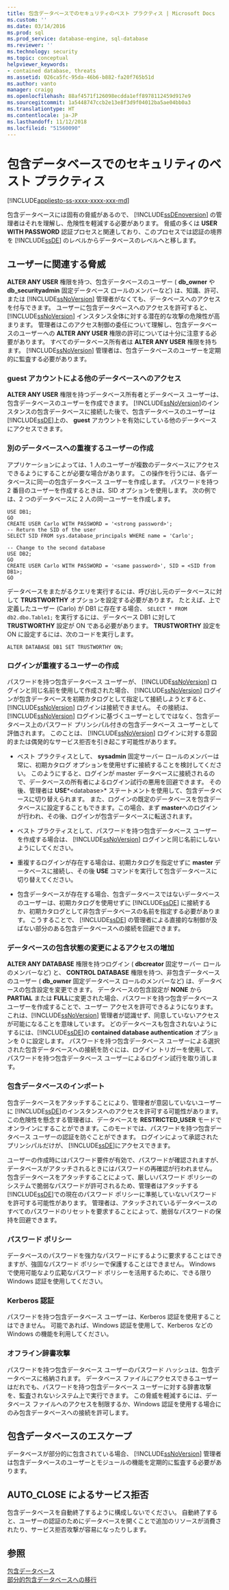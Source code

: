 ```yaml
---
title: 包含データベースでのセキュリティのベスト プラクティス | Microsoft Docs
ms.custom: ''
ms.date: 03/14/2016
ms.prod: sql
ms.prod_service: database-engine, sql-database
ms.reviewer: ''
ms.technology: security
ms.topic: conceptual
helpviewer_keywords:
- contained database, threats
ms.assetid: 026ca5fc-95da-46b6-b882-fa20f765b51d
ms.author: vanto
manager: craigg
ms.openlocfilehash: 88af4571f126098ecdda1eff8978112459d917e9
ms.sourcegitcommit: 1a5448747ccb2e13e8f3d9f04012ba5ae04bb0a3
ms.translationtype: HT
ms.contentlocale: ja-JP
ms.lasthandoff: 11/12/2018
ms.locfileid: "51560090"
---
```

# <a name="security-best-practices-with-contained-databases"></a>包含データベースでのセキュリティのベスト プラクティス
[!INCLUDE[appliesto-ss-xxxx-xxxx-xxx-md](../../includes/appliesto-ss-xxxx-xxxx-xxx-md.md)]

  包含データベースには固有の脅威があるので、 [!INCLUDE[ssDEnoversion](../../includes/ssdenoversion-md.md)] の管理者はそれを理解し、危険性を軽減する必要があります。 脅威の多くは **USER WITH PASSWORD** 認証プロセスと関連しており、このプロセスでは認証の境界を [!INCLUDE[ssDE](../../includes/ssde-md.md)] のレベルからデータベースのレベルへと移します。  
  
## <a name="threats-related-to-users"></a>ユーザーに関連する脅威  
 **ALTER ANY USER** 権限を持つ、包含データベースのユーザー ( **db_owner** や **db_securityadmin** 固定データベース ロールのメンバーなど) は、知識、許可、または [!INCLUDE[ssNoVersion](../../includes/ssnoversion-md.md)] 管理者がなくても、データベースへのアクセスを付与できます。 ユーザーに包含データベースへのアクセスを許可すると、 [!INCLUDE[ssNoVersion](../../includes/ssnoversion-md.md)] インスタンス全体に対する潜在的な攻撃の危険性が高まります。 管理者はこのアクセス制御の委任について理解し、包含データベースのユーザーへの **ALTER ANY USER** 権限の許可については十分に注意する必要があります。 すべてのデータベース所有者は **ALTER ANY USER** 権限を持ちます。 [!INCLUDE[ssNoVersion](../../includes/ssnoversion-md.md)] 管理者は、包含データベースのユーザーを定期的に監査する必要があります。  
  
### <a name="accessing-other-databases-using-the-guest-account"></a>guest アカウントによる他のデータベースへのアクセス  
 **ALTER ANY USER** 権限を持つデータベース所有者とデータベース ユーザーは、包含データベースのユーザーを作成できます。 [!INCLUDE[ssNoVersion](../../includes/ssnoversion-md.md)]のインスタンスの包含データベースに接続した後で、包含データベースのユーザーは [!INCLUDE[ssDE](../../includes/ssde-md.md)]上の、 **guest** アカウントを有効にしている他のデータベースにアクセスできます。  
  
### <a name="creating-a-duplicate-user-in-another-database"></a>別のデータベースへの重複するユーザーの作成  
 アプリケーションによっては、1 人のユーザーが複数のデータベースにアクセスできるようにすることが必要な場合があります。 この操作を行うには、各データベースに同一の包含データベース ユーザーを作成します。 パスワードを持つ 2 番目のユーザーを作成するときは、SID オプションを使用します。 次の例では、2 つのデータベースに 2 人の同一ユーザーを作成します。  
  
```  
USE DB1;  
GO  
CREATE USER Carlo WITH PASSWORD = '<strong password>';   
-- Return the SID of the user  
SELECT SID FROM sys.database_principals WHERE name = 'Carlo';  
  
-- Change to the second database  
USE DB2;  
GO  
CREATE USER Carlo WITH PASSWORD = '<same password>', SID = <SID from DB1>;  
GO  
```  
  
 データベースをまたがるクエリを実行するには、呼び出し元のデータベースに対して **TRUSTWORTHY** オプションを設定する必要があります。 たとえば、上で定義したユーザー (Carlo) が DB1 に存在する場合、 `SELECT * FROM db2.dbo.Table1;` を実行するには、データベース DB1 に対して **TRUSTWORTHY** 設定が ON である必要があります。 **TRUSTWORTHY** 設定を ON に設定するには、次のコードを実行します。  
  
```  
ALTER DATABASE DB1 SET TRUSTWORTHY ON;  
```  
  
### <a name="creating-a-user-that-duplicates-a-login"></a>ログインが重複するユーザーの作成  
 パスワードを持つ包含データベース ユーザーが、 [!INCLUDE[ssNoVersion](../../includes/ssnoversion-md.md)] ログインと同じ名前を使用して作成された場合、 [!INCLUDE[ssNoVersion](../../includes/ssnoversion-md.md)] ログインが包含データベースを初期カタログとして指定して接続しようとすると、 [!INCLUDE[ssNoVersion](../../includes/ssnoversion-md.md)] ログインは接続できません。 その接続は、 [!INCLUDE[ssNoVersion](../../includes/ssnoversion-md.md)] ログインに基づくユーザーとしてではなく、包含データベース上のパスワード プリンシパル付きの包含データベース ユーザーとして評価されます。 このことは、 [!INCLUDE[ssNoVersion](../../includes/ssnoversion-md.md)] ログインに対する意図的または偶発的なサービス拒否を引き起こす可能性があります。  
  
-   ベスト プラクティスとして、 **sysadmin** 固定サーバー ロールのメンバーは常に、初期カタログ オプションを使用せずに接続することを検討してください。 このようにすると、ログインが master データベースに接続されるので、データベースの所有者によるログイン試行の悪用を回避できます。 その後、管理者は **USE***\<database>* ステートメントを使用して、包含データベースに切り替えられます。 また、ログインの既定のデータベースを包含データベースに設定することもできます。この場合、まず **master**へのログインが行われ、その後、ログインが包含データベースに転送されます。  
  
-   ベスト プラクティスとして、パスワードを持つ包含データベース ユーザーを作成する場合は、 [!INCLUDE[ssNoVersion](../../includes/ssnoversion-md.md)] ログインと同じ名前にしないようにしてください。  
  
-   重複するログインが存在する場合は、初期カタログを指定せずに **master** データベースに接続し、その後 **USE** コマンドを実行して包含データベースに切り替えてください。  
  
-   包含データベースが存在する場合、包含データベースではないデータベースのユーザーは、初期カタログを使用せずに [!INCLUDE[ssDE](../../includes/ssde-md.md)] に接続するか、初期カタログとして非包含データベースの名前を指定する必要があります。 こうすることで、 [!INCLUDE[ssDE](../../includes/ssde-md.md)] の管理者による直接的な制御が及ばない部分のある包含データベースへの接続を回避できます。  
  
### <a name="increasing-access-by-changing-the-containment-status-of-a-database"></a>データベースの包含状態の変更によるアクセスの増加  
 **ALTER ANY DATABASE** 権限を持つログイン ( **dbcreator** 固定サーバー ロールのメンバーなど) と、 **CONTROL DATABASE** 権限を持つ、非包含データベースのユーザー ( **db_owner** 固定データベース ロールのメンバーなど) は、データベースの包含設定を変更できます。 データベースの包含設定が **NONE** から **PARTIAL** または **FULL**に変更された場合、パスワードを持つ包含データベース ユーザーを作成することで、ユーザー アクセスを許可できるようになります。 これは、[!INCLUDE[ssNoVersion](../../includes/ssnoversion-md.md)] 管理者が認識せず、同意していないアクセスが可能になることを意味しています。 どのデータベースも包含されないようにするには、[!INCLUDE[ssDE](../../includes/ssde-md.md)]の **contained database authentication** オプションを 0 に設定します。 パスワードを持つ包含データベース ユーザーによる選択された包含データベースへの接続を防ぐには、ログイン トリガーを使用して、パスワードを持つ包含データベース ユーザーによるログイン試行を取り消します。  
  
### <a name="attaching-a-contained-database"></a>包含データベースのインポート  
 包含データベースをアタッチすることにより、管理者が意図していないユーザーに [!INCLUDE[ssDE](../../includes/ssde-md.md)]のインスタンスへのアクセスを許可する可能性があります。 この危険性を懸念する管理者は、データベースを **RESTRICTED_USER** モードでオンラインにすることができます。このモードでは、パスワードを持つ包含データベース ユーザーの認証を防ぐことができます。 ログインによって承認されたプリンシパルだけが、 [!INCLUDE[ssDE](../../includes/ssde-md.md)]にアクセスできます。  
  
 ユーザーの作成時にはパスワード要件が有効で、パスワードが確認されますが、データベースがアタッチされるときにはパスワードの再確認が行われません。 包含データベースをアタッチすることによって、厳しいパスワード ポリシーのシステムで脆弱なパスワードが許可されるため、管理者はアタッチする [!INCLUDE[ssDE](../../includes/ssde-md.md)]での現在のパスワード ポリシーに準拠していないパスワードを許可する可能性があります。 管理者は、アタッチされているデータベースのすべてのパスワードのリセットを要求することによって、脆弱なパスワードの保持を回避できます。  
  
### <a name="password-policies"></a>パスワード ポリシー  
 データベースのパスワードを強力なパスワードにするように要求することはできますが、強固なパスワード ポリシーで保護することはできません。 Windows で使用可能なより広範なパスワード ポリシーを活用するために、できる限り Windows 認証を使用してください。  
  
### <a name="kerberos-authentication"></a>Kerberos 認証  
 パスワードを持つ包含データベース ユーザーは、Kerberos 認証を使用することはできません。 可能であれば、Windows 認証を使用して、Kerberos などの Windows の機能を利用してください。  
  
### <a name="offline-dictionary-attack"></a>オフライン辞書攻撃  
 パスワードを持つ包含データベース ユーザーのパスワード ハッシュは、包含データベースに格納されます。 データベース ファイルにアクセスできるユーザーはだれでも、パスワードを持つ包含データベース ユーザーに対する辞書攻撃を、監査されないシステム上で実行できます。 この脅威を軽減するには、データベース ファイルへのアクセスを制限するか、Windows 認証を使用する場合にのみ包含データベースへの接続を許可します。  
  
## <a name="escaping-a-contained-database"></a>包含データベースのエスケープ  
 データベースが部分的に包含されている場合、 [!INCLUDE[ssNoVersion](../../includes/ssnoversion-md.md)] 管理者は包含データベースのユーザーとモジュールの機能を定期的に監査する必要があります。  
  
## <a name="denial-of-service-through-autoclose"></a>AUTO_CLOSE によるサービス拒否  
 包含データベースを自動終了するように構成しないでください。 自動終了すると、ユーザーの認証のためにデータベースを開くことで追加のリソースが消費されたり、サービス拒否攻撃が容易になったりします。  
  
## <a name="see-also"></a>参照  
 [包含データベース](../../relational-databases/databases/contained-databases.md)   
 [部分的包含データベースへの移行](../../relational-databases/databases/migrate-to-a-partially-contained-database.md)  
  
  
